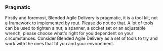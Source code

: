 ### Pragmatic

Firstly and foremost, Blended Agile Delivery is pragmatic, it is a tool kit, not a framework to implemented by rout.  Please do not do that.  A lot of tools can be used to tighten a nut, a spanner, a socket set or an adjustable wrench, please choose what's right for you dependent on your circumstances.  Consider Blended Agile Delivery as a set of tools to try and work with the ones that fit you and your environment.







